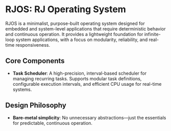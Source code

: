 # RJOS: RJ Operating System
RJOS is a minimalist, purpose-built operating system designed for embedded and system-level
applications that require deterministic behavior and continuous operation. It provides a
lightweight foundation for infinite-loop system applications, with a focus on modularity,
reliability, and real-time responsiveness.

## Core Components
- **Task Scheduler**: A high-precision, interval-based scheduler for managing recurring tasks. 
Supports modular task definitions, configurable execution intervals, and efficient CPU usage for 
real-time systems.

## Design Philosophy
- **Bare-metal simplicity**: No unnecessary abstractions—just the essentials for predictable,
continuous operation.